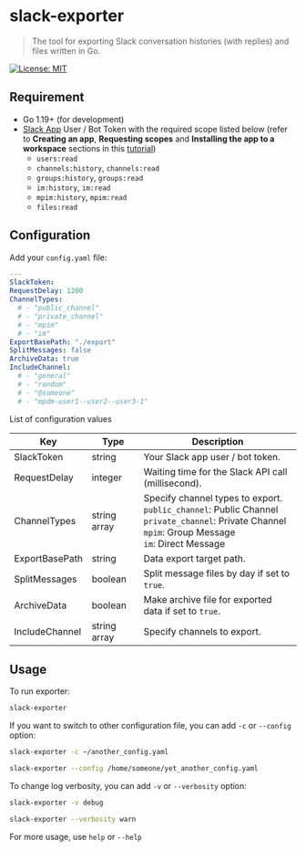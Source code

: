 # slack-exporter

> The tool for exporting Slack conversation histories (with replies) and files written in Go.

[![License: MIT](https://img.shields.io/badge/License-MIT-yellow.svg)](https://github.com/mrmoneyc/slack-exporter/blob/master/LICENSE)

## Requirement

* Go 1.19+ (for development)
* [Slack App](https://api.slack.com/apps) User / Bot Token with the required scope listed below (refer to **Creating an app**, **Requesting scopes** and **Installing the app to a workspace** sections in this [tutorial](https://api.slack.com/authentication/basics))
  * `users:read`
  * `channels:history`, `channels:read`
  * `groups:history`, `groups:read`
  * `im:history`, `im:read`
  * `mpim:history`, `mpim:read`
  * `files:read`

## Configuration

Add your `config.yaml` file:

```yaml
---
SlackToken:
RequestDelay: 1200
ChannelTypes:
  # - "public_channel"
  # - "private_channel"
  # - "mpim"
  # - "im"
ExportBasePath: "./export"
SplitMessages: false
ArchiveData: true
IncludeChannel:
  # - "general"
  # - "random"
  # - "@someone"
  # - "mpdm-user1--user2--user3-1"
```

List of configuration values

| Key            | Type         | Description                                                  |
| -------------- | ------------ | ------------------------------------------------------------ |
| SlackToken     | string       | Your Slack app user / bot token.                             |
| RequestDelay   | integer      | Waiting time for the Slack  API call (millisecond).          |
| ChannelTypes   | string array | Specify channel types to export.<br />`public_channel`: Public Channel<br />`private_channel`: Private Channel<br />`mpim`: Group Message<br />`im`: Direct Message |
| ExportBasePath | string       | Data export target path.                                     |
| SplitMessages  | boolean      | Split message files by day if set to `true`.                 |
| ArchiveData    | boolean      | Make archive file for exported data if set to `true`.        |
| IncludeChannel | string array | Specify channels to export.                                  |

## Usage

To run exporter:

```sh
slack-exporter
```

If you want to switch to other configuration file, you can add `-c` or `--config` option:

```sh
slack-exporter -c ~/another_config.yaml

slack-exporter --config /home/someone/yet_another_config.yaml
```

To change log verbosity, you can add `-v` or `--verbosity` option:

```sh
slack-exporter -v debug

slack-exporter --verbosity warn
```

For more usage, use `help` or `--help`
